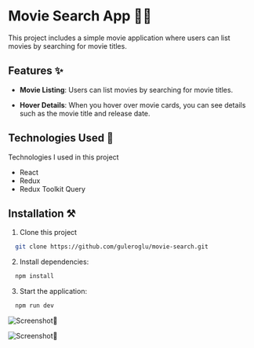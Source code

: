 # Movie Search App 🎥🔎

This project includes a simple movie application where users can list movies by searching for movie titles.



## Features ✨

- **Movie Listing**: Users can list movies by searching for movie titles.

- **Hover Details**: When you hover over movie cards, you can see details such as the movie title and release date.



  
## Technologies Used 🚀

Technologies I used in this project

- React
- Redux
- Redux Toolkit Query




  
## Installation ⚒️

1. Clone this project

```bash
  git clone https://github.com/guleroglu/movie-search.git
```

2. Install dependencies:

```bash
  npm install
```
3. Start the application:

```bash
  npm run dev
```
  ![Screenshot📸](https://i.ibb.co/NLvVSRW/Screenshot-2024-02-28-022327.png) 

![Screenshot📸](https://i.ibb.co/H75xy31/Screenshot-2024-02-28-022359.png) 



